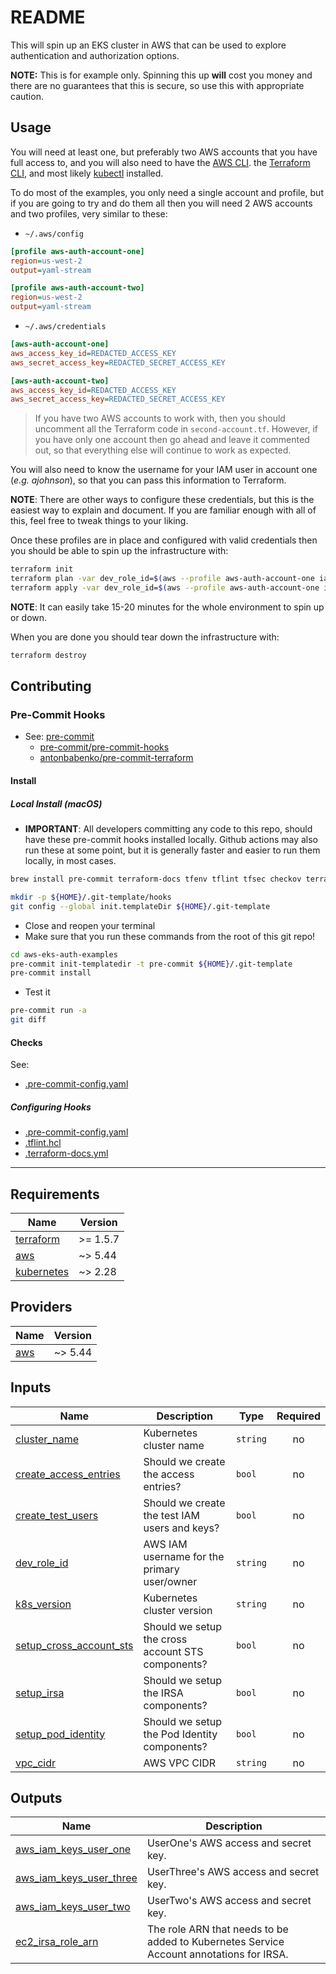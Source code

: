 <!-- markdownlint-disable MD033 -->
# README

This will spin up an EKS cluster in AWS that can be used to explore authentication and authorization options.

**NOTE:** This is for example only. Spinning this up **will** cost you money and there are no guarantees that this is secure, so use this with appropriate caution.

## Usage

You will need at least one, but preferably two AWS accounts that you have full access to, and you will also need to have the [AWS CLI](https://docs.aws.amazon.com/cli/latest/userguide/getting-started-install.html). the [Terraform CLI](https://developer.hashicorp.com/terraform/install), and most likely [kubectl](https://kubernetes.io/docs/tasks/tools/#kubectl) installed.

To do most of the examples, you only need a single account and profile, but if you are going to try and do them all then you will need 2 AWS accounts and two profiles, very similar to these:

- `~/.aws/config`

```ini
[profile aws-auth-account-one]
region=us-west-2
output=yaml-stream

[profile aws-auth-account-two]
region=us-west-2
output=yaml-stream
```

- `~/.aws/credentials`

```ini
[aws-auth-account-one]
aws_access_key_id=REDACTED_ACCESS_KEY
aws_secret_access_key=REDACTED_SECRET_ACCESS_KEY

[aws-auth-account-two]
aws_access_key_id=REDACTED_ACCESS_KEY
aws_secret_access_key=REDACTED_SECRET_ACCESS_KEY
```

> If you have two AWS accounts to work with, then you should uncomment all the Terraform code in `second-account.tf`. However, if you have only one account then go ahead and leave it commented out, so that everything else will continue to work as expected.

You will also need to know the username for your IAM user in account one (_e.g. ajohnson_), so that you can pass this information to Terraform.

**NOTE**: There are other ways to configure these credentials, but this is the easiest way to explain and document. If you are familiar enough with all of this, feel free to tweak things to your liking.

Once these profiles are in place and configured with valid credentials then you should be able to spin up the infrastructure with:

```sh
terraform init
terraform plan -var dev_role_id=$(aws --profile aws-auth-account-one iam get-user --output text --query 'User.UserName')
terraform apply -var dev_role_id=$(aws --profile aws-auth-account-one iam get-user --output text --query 'User.UserName')
```

**NOTE**: It can easily take 15-20 minutes for the whole environment to spin up or down.

When you are done you should tear down the infrastructure with:

```sh
terraform destroy
```

## Contributing

### Pre-Commit Hooks

- See: [pre-commit](https://pre-commit.com/)
  - [pre-commit/pre-commit-hooks](https://github.com/pre-commit/pre-commit-hooks)
  - [antonbabenko/pre-commit-terraform](https://github.com/antonbabenko/pre-commit-terraform)

#### Install

##### Local Install (macOS)

- **IMPORTANT**: All developers committing any code to this repo, should have these pre-commit hooks installed locally. Github actions may also run these at some point, but it is generally faster and easier to run them locally, in most cases.

```sh
brew install pre-commit terraform-docs tfenv tflint tfsec checkov terrascan infracost tfupdate minamijoyo/hcledit/hcledit jq shellcheck shfmt git-secrets

mkdir -p ${HOME}/.git-template/hooks
git config --global init.templateDir ${HOME}/.git-template
```

- Close and reopen your terminal
- Make sure that you run these commands from the root of this git repo!

```sh
cd aws-eks-auth-examples
pre-commit init-templatedir -t pre-commit ${HOME}/.git-template
pre-commit install
```

- Test it

```sh
pre-commit run -a
git diff
```

#### Checks

See:

- [.pre-commit-config.yaml](./.pre-commit-config.yaml)

##### Configuring Hooks

- [.pre-commit-config.yaml](./.pre-commit-config.yaml)
- [.tflint.hcl](./.tflint.hcl)
- [.terraform-docs.yml](./.terraform-docs.yml)

---

<!-- BEGIN_TF_DOCS -->
## Requirements

| Name | Version |
|------|---------|
| <a name="requirement_terraform"></a> [terraform](#requirement\_terraform) | >= 1.5.7 |
| <a name="requirement_aws"></a> [aws](#requirement\_aws) | ~> 5.44 |
| <a name="requirement_kubernetes"></a> [kubernetes](#requirement\_kubernetes) | ~> 2.28 |

## Providers

| Name | Version |
|------|---------|
| <a name="provider_aws"></a> [aws](#provider\_aws) | ~> 5.44 |

## Inputs

| Name | Description | Type | Required |
|------|-------------|------|:--------:|
| <a name="input_cluster_name"></a> [cluster\_name](#input\_cluster\_name) | Kubernetes cluster name | `string` | no |
| <a name="input_create_access_entries"></a> [create\_access\_entries](#input\_create\_access\_entries) | Should we create the access entries? | `bool` | no |
| <a name="input_create_test_users"></a> [create\_test\_users](#input\_create\_test\_users) | Should we create the test IAM users and keys? | `bool` | no |
| <a name="input_dev_role_id"></a> [dev\_role\_id](#input\_dev\_role\_id) | AWS IAM username for the primary user/owner | `string` | no |
| <a name="input_k8s_version"></a> [k8s\_version](#input\_k8s\_version) | Kubernetes cluster version | `string` | no |
| <a name="input_setup_cross_account_sts"></a> [setup\_cross\_account\_sts](#input\_setup\_cross\_account\_sts) | Should we setup the cross account STS components? | `bool` | no |
| <a name="input_setup_irsa"></a> [setup\_irsa](#input\_setup\_irsa) | Should we setup the IRSA components? | `bool` | no |
| <a name="input_setup_pod_identity"></a> [setup\_pod\_identity](#input\_setup\_pod\_identity) | Should we setup the Pod Identity components? | `bool` | no |
| <a name="input_vpc_cidr"></a> [vpc\_cidr](#input\_vpc\_cidr) | AWS VPC CIDR | `string` | no |

## Outputs

| Name | Description |
|------|-------------|
| <a name="output_aws_iam_keys_user_one"></a> [aws\_iam\_keys\_user\_one](#output\_aws\_iam\_keys\_user\_one) | UserOne's AWS access and secret key. |
| <a name="output_aws_iam_keys_user_three"></a> [aws\_iam\_keys\_user\_three](#output\_aws\_iam\_keys\_user\_three) | UserThree's AWS access and secret key. |
| <a name="output_aws_iam_keys_user_two"></a> [aws\_iam\_keys\_user\_two](#output\_aws\_iam\_keys\_user\_two) | UserTwo's AWS access and secret key. |
| <a name="output_ec2_irsa_role_arn"></a> [ec2\_irsa\_role\_arn](#output\_ec2\_irsa\_role\_arn) | The role ARN that needs to be added to Kubernetes Service Account annotations for IRSA. |
<!-- END_TF_DOCS -->

